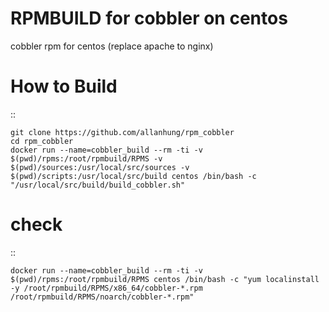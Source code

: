 RPMBUILD for cobbler on centos
=========================

cobbler rpm for centos (replace apache to nginx)

How to Build
=========

::

    git clone https://github.com/allanhung/rpm_cobbler
    cd rpm_cobbler
    docker run --name=cobbler_build --rm -ti -v $(pwd)/rpms:/root/rpmbuild/RPMS -v $(pwd)/sources:/usr/local/src/sources -v $(pwd)/scripts:/usr/local/src/build centos /bin/bash -c "/usr/local/src/build/build_cobbler.sh"

# check
::

    docker run --name=cobbler_build --rm -ti -v $(pwd)/rpms:/root/rpmbuild/RPMS centos /bin/bash -c "yum localinstall -y /root/rpmbuild/RPMS/x86_64/cobbler-*.rpm /root/rpmbuild/RPMS/noarch/cobbler-*.rpm"
